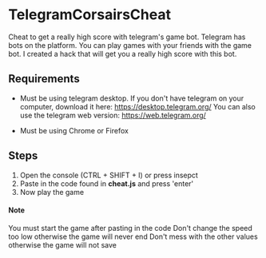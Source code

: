# TelegramCorsairsCheat
Cheat to get a really high score with telegram's game bot. Telegram has bots on the platform. You can play games with your friends with the game bot. I created a hack that will get you a really high score with this bot.

## Requirements
- Must be using telegram desktop. If you don't have telegram on your computer, download it here: https://desktop.telegram.org/
You can also use the telegram web version: https://web.telegram.org/

- Must be using Chrome or Firefox


## Steps
1. Open the console (CTRL + SHIFT + I) or press insepct
2. Paste in the code found in **cheat.js** and press 'enter'
3. Now play the game

#### Note
You must start the game after pasting in the code
Don't change the speed too low otherwise the game will never end
Don't mess with the other values otherwise the game will not save
